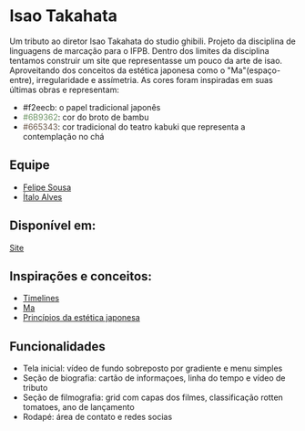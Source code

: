 # Isao Takahata
Um tributo ao diretor Isao Takahata do studio ghibili. Projeto da disciplina de linguagens de marcação para o IFPB. Dentro dos limites da disciplina tentamos construir um site que representasse um pouco da arte de isao. Aproveitando dos conceitos da estética japonesa como o "Ma"(espaço-entre), irregularidade e assímetria. As cores foram inspiradas em suas últimas obras e representam:
- <span style="color:#f2eec">#f2eecb</span>: o papel tradicional japonês
- <span style="color:#6B9362">#6B9362</span>: cor do broto de bambu
- <span style="color:#665343">#665343</span>: cor tradicional do teatro kabuki que representa a contemplação no chá

## Equipe
- [Felipe Sousa](https://www.linkedin.com/in/felipe-sousa-1ba813197/)
- [Ítalo Alves](https://www.linkedin.com/in/%C3%ADtalo-a-alves-9b654b193/)

## Disponível em:
[Site](https://alvesitalo.github.io/isaotakahata/)

## Inspirações e conceitos:
- [Timelines](https://freefrontend.com/css-timelines/)
- [Ma](http://escoladacidade.org/bau/video/ma-espaco-comunicativo-de-eventuais-relacoes/)
- [Princípios da estética japonesa](https://www.japaoemfoco.com/7-principios-esteticos-japoneses-que-podem-mudar-a-sua-forma-de-pensar/)

## Funcionalidades
- Tela inicial: vídeo de fundo sobreposto por gradiente e menu simples
- Seção de biografia: cartão de informaçoes, linha do tempo e vídeo de tributo
- Seção de filmografia: grid com capas dos filmes, classificação rotten tomatoes, ano de lançamento
- Rodapé: área de contato e redes socias
